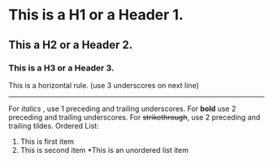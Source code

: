# This is a H1 or a Header 1.
## This a H2 or a Header 2.
### This is a H3 or a Header 3. 
This is a horizontal rule. (use 3 underscores on next line)
___
For _italics_ , use 1 preceding and trailing underscores.
For __bold__ use 2 preceding and trailing underscores.
For ~~strikethrough~~, use 2 preceding and trailing tildes.
Ordered List:
1. This is first item
2. This is second item
*This is an unordered list item
